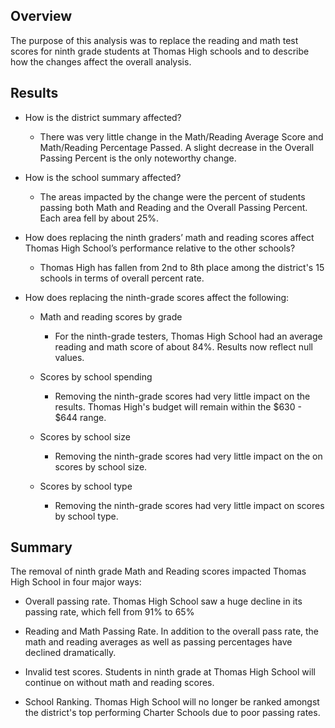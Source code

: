 ## Overview ##
The purpose of this analysis was to replace the reading and math test scores for ninth grade students at Thomas High schools and to describe how the changes affect the overall analysis. 



## Results ##

 * How is the district summary affected?
   * There was very little change in the Math/Reading Average Score and Math/Reading Percentage Passed. A slight decrease in the Overall Passing Percent is the only noteworthy change. 



 * How is the school summary affected?
   * The areas impacted by the change were the percent of students passing both Math and Reading and the Overall Passing Percent. Each area fell by about 25%.



 * How does replacing the ninth graders’ math and reading scores affect Thomas High School’s performance relative to the other schools?
   * Thomas High has fallen from 2nd to 8th place among the district's 15 schools in terms of overall percent rate.



 * How does replacing the ninth-grade scores affect the following:

   * Math and reading scores by grade
     * For the ninth-grade testers, Thomas High School had an average reading and math score of about 84%. Results now reflect null values.


   * Scores by school spending
     * Removing the ninth-grade scores had very little impact on the results. Thomas High's budget will remain within the $630 - $644 range.


   * Scores by school size
     * Removing the ninth-grade scores had very little impact on the on scores by school size. 

   * Scores by school type 
     * Removing the ninth-grade scores had very little impact on scores by school type. 




## Summary ##
The removal of ninth grade Math and Reading scores impacted Thomas High School in four major ways:

* Overall passing rate. Thomas High School saw a huge decline in its passing rate, which fell from 91% to 65%

* Reading and Math Passing Rate. In addition to the overall pass rate, the math and reading averages as well as passing percentages have declined dramatically.

* Invalid test scores. Students in ninth grade at Thomas High School will continue on without math and reading scores.

* School Ranking. Thomas High School will no longer be ranked amongst the district's top performing Charter Schools due to poor passing rates.  









